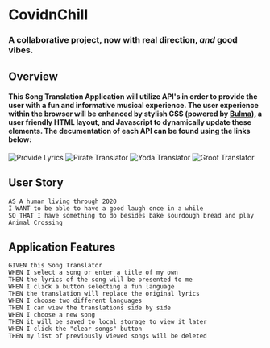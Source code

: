 # CovidnChill
### A collaborative project, now with real direction, *_and_* good vibes.

## Overview
#### This Song Translation Application will utilize API's in order to provide the user with a fun and informative musical experience. The user experience within the browser will be enhanced by stylish CSS (powered by [Bulma](https://bulma.io/)), a user friendly HTML layout, and Javascript to dynamically update these elements. The decumentation of each API can be found using the links below:

![Provide Lyrics](https://developer.musixmatch.com/)
![Pirate Translator](https://rapidapi.com/orthosie/api/pirate-translator)
![Yoda Translator](https://rapidapi.com/orthosie/api/yoda-translator)
![Groot Translator](https://rapidapi.com/RapidAlex/api/i-am-groot-i-am-groot)

## User Story

```
AS A human living through 2020
I WANT to be able to have a good laugh once in a while
SO THAT I have something to do besides bake sourdough bread and play Animal Crossing
```

## Application Features

```
GIVEN this Song Translator
WHEN I select a song or enter a title of my own
THEN the lyrics of the song will be presented to me
WHEN I click a button selecting a fun language
THEN the translation will replace the original lyrics
WHEN I choose two different languages
THEN I can view the translations side by side
WHEN I choose a new song
THEN it will be saved to local storage to view it later
WHEN I click the "clear songs" button
THEN my list of previously viewed songs will be deleted
```
